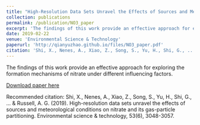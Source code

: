 ```yaml
---
title: "High-Resolution Data Sets Unravel the Effects of Sources and Meteorological Conditions on Nitrate and Its Gas-Particle Partitioning"
collection: publications
permalink: /publication/NO3_paper
excerpt: 'The findings of this work provide an effective approach for exploring the formation mechanisms of nitrate under different influencing factors.'
date: 2019-02-22
venue: 'Environmental Science & Technology'
paperurl: 'http://qianyuzhao.github.io/files/NO3_paper.pdf'
citation: 'Shi, X., Nenes, A., Xiao, Z., Song, S., Yu, H., Shi, G., ... & Russell, A. G. (2019). High-resolution data sets unravel the effects of sources and meteorological conditions on nitrate and its gas-particle partitioning. Environmental science & technology, 53(6), 3048-3057.'
---
```

The findings of this work provide an effective approach for exploring the formation mechanisms of nitrate under different influencing factors.

[Download paper here](http://qianyuzhao.github.io/files/NO3_paper.pdf)

Recommended citation: Shi, X., Nenes, A., Xiao, Z., Song, S., Yu, H., Shi, G., ... & Russell, A. G. (2019). High-resolution data sets unravel the effects of sources and meteorological conditions on nitrate and its gas-particle partitioning. Environmental science & technology, 53(6), 3048-3057.
